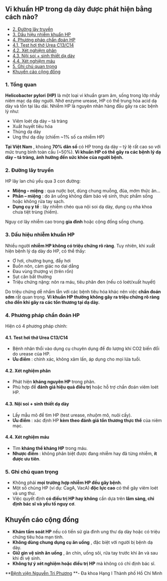 ## ️Vi khuẩn HP trong dạ dày được phát hiện bằng cách nào?

  * [2. Đường lây truyền](https://bvnguyentriphuong.com.vn/benh-truyen-nhiem/vi-khuan-hp-trong-da-day-duoc-phat-hien-bang-cach-nao#2-ng-ly-truyn)
  * [3. Dấu hiệu nhiễm khuẩn HP](https://bvnguyentriphuong.com.vn/benh-truyen-nhiem/vi-khuan-hp-trong-da-day-duoc-phat-hien-bang-cach-nao#3-du-hiu-nhim-khun-hp)
  * [4. Phương pháp chẩn đoán HP](https://bvnguyentriphuong.com.vn/benh-truyen-nhiem/vi-khuan-hp-trong-da-day-duoc-phat-hien-bang-cach-nao#4-phng-php-chn-on-hp)
  * [4.1. Test hơi thở Urea C13/C14](https://bvnguyentriphuong.com.vn/benh-truyen-nhiem/vi-khuan-hp-trong-da-day-duoc-phat-hien-bang-cach-nao#41-test-hi-th-urea-c13c14)
  * [4.2. Xét nghiệm phân](https://bvnguyentriphuong.com.vn/benh-truyen-nhiem/vi-khuan-hp-trong-da-day-duoc-phat-hien-bang-cach-nao#42-xt-nghim-phn)
  * [4.3. Nội soi + sinh thiết dạ dày](https://bvnguyentriphuong.com.vn/benh-truyen-nhiem/vi-khuan-hp-trong-da-day-duoc-phat-hien-bang-cach-nao#43-ni-soi-sinh-thit-d-dy)
  * [4.4. Xét nghiệm máu](https://bvnguyentriphuong.com.vn/benh-truyen-nhiem/vi-khuan-hp-trong-da-day-duoc-phat-hien-bang-cach-nao#44-xt-nghim-mu)
  * [5. Ghi chú quan trọng](https://bvnguyentriphuong.com.vn/benh-truyen-nhiem/vi-khuan-hp-trong-da-day-duoc-phat-hien-bang-cach-nao#5-ghi-ch-quan-trng)
  * [Khuyến cáo cộng đồng](https://bvnguyentriphuong.com.vn/benh-truyen-nhiem/vi-khuan-hp-trong-da-day-duoc-phat-hien-bang-cach-nao#khuyn-co-cng-ng)


### **1. Tổng quan**
**Helicobacter pylori (HP)** là một loại vi khuẩn gram âm, sống trong lớp nhầy niêm mạc dạ dày người. Nhờ enzyme urease, HP có thể trung hòa acid dạ dày và tồn tại lâu dài. Nhiễm HP là nguyên nhân hàng đầu gây ra các bệnh lý như:
  * Viêm loét dạ dày – tá tràng
  * Xuất huyết tiêu hóa
  * Thủng dạ dày
  * Ung thư dạ dày (chiếm ~1% số ca nhiễm HP)


**Tại Việt Nam** , khoảng **70% dân số** có HP trong dạ dày – tỷ lệ rất cao so với mức trung bình toàn cầu (~50%).
**Vi khuẩn HP có thể gây ra các bệnh lý dạ dày – tá tràng, ảnh hưởng đến sức khỏe của người bệnh.**
### **2. Đường lây truyền**
HP lây lan chủ yếu qua 3 con đường:
  * **Miệng – miệng** : qua nước bọt, dùng chung muỗng, đũa, mớm thức ăn…
  * **Phân – miệng** : do ăn uống không đảm bảo vệ sinh, thực phẩm sống hoặc không rửa tay sạch.
  * **Dụng cụ y tế** : lây nhiễm chéo qua nội soi dạ dày, dụng cụ nha khoa chưa tiệt trùng (hiếm).


Nguy cơ lây nhiễm cao trong **gia đình** hoặc cộng đồng sống chung.
### **3. Dấu hiệu nhiễm khuẩn HP**
Nhiều người **nhiễm HP không có triệu chứng rõ ràng**. Tuy nhiên, khi xuất hiện bệnh lý dạ dày do HP, có thể thấy:
  * Ợ hơi, chướng bụng, đầy hơi
  * Buồn nôn, cảm giác no dai dẳng
  * Đau vùng thượng vị (trên rốn)
  * Sụt cân bất thường
  * Triệu chứng nặng: nôn ra máu, tiêu phân đen (nếu có loét/xuất huyết)


Do triệu chứng dễ nhầm lẫn với các bệnh tiêu hóa khác nên việc **chẩn đoán sớm** rất quan trọng.
**Vi khuẩn HP thường không gây ra triệu chứng rõ ràng cho đến khi gây ra các tổn thương tại dạ dày.**
### **4. Phương pháp chẩn đoán HP**
Hiện có 4 phương pháp chính:
#### 4.1. **Test hơi thở Urea C13/C14**
  * Bệnh nhân thổi vào dụng cụ chuyên dụng để đo lượng khí CO2 biến đổi do urease của HP.
  * **Ưu điểm** : chính xác, không xâm lấn, áp dụng cho mọi lứa tuổi.


#### 4.2. **Xét nghiệm phân**
  * Phát hiện **kháng nguyên HP** trong phân.
  * Phù hợp để **đánh giá hiệu quả điều trị** hoặc hỗ trợ chẩn đoán viêm loét HP.


#### 4.3. **Nội soi + sinh thiết dạ dày**
  * Lấy mẫu mô để tìm HP (test urease, nhuộm mô, nuôi cấy).
  * **Ưu điểm** : xác định HP **kèm theo đánh giá tổn thương thực thể** của niêm mạc.


#### 4.4. **Xét nghiệm máu**
  * Tìm **kháng thể kháng HP** trong máu.
  * **Nhược điểm** : không phân biệt được đang nhiễm hay đã từng nhiễm, **ít được ưu tiên**.


### **5. Ghi chú quan trọng**
  * Không phải **mọi trường hợp nhiễm HP đều gây bệnh**.
  * Một số chủng HP (ví dụ: CagA, VacA) **độc lực cao** có thể gây viêm loét và ung thư.
  * Việc quyết định **có điều trị HP hay không** cần dựa trên **lâm sàng, chỉ định bác sĩ và yếu tố nguy cơ**.


## **Khuyến cáo cộng đồng**
  * **Khám tầm soát HP** nếu có tiền sử gia đình ung thư dạ dày hoặc có triệu chứng tiêu hóa mạn tính.
  * **Không dùng chung dụng cụ ăn uống** , đặc biệt với người bị bệnh dạ dày.
  * **Giữ gìn vệ sinh ăn uống** , ăn chín, uống sôi, rửa tay trước khi ăn và sau khi đi vệ sinh.
  * **Không tự ý xét nghiệm hoặc điều trị HP** mà không có chỉ định bác sĩ.


**[Bệnh viện Nguyễn Tri Phương](https://bvnguyentriphuong.com.vn/) **- Đa khoa Hạng I Thành phố Hồ Chí Minh
